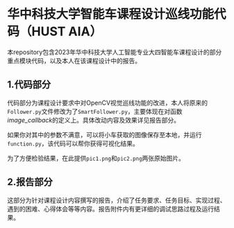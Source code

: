 # 华中科技大学智能车课程设计巡线功能代码（HUST AIA）
本repository包含2023年华中科技大学人工智能专业大四智能车课程设计的部分重点模块代码，以及本人在该课程设计中的报告。
## 1.代码部分
代码部分为课程设计要求中对OpenCV视觉巡线功能的改进，本人将原来的`Follower.py`文件修改为了`SmartFollower.py`，主要体现在对函数*image_callback*的定义上。具体改动内容及效果详见报告部分。

如果你对其中的参数不满意，可以将小车获取的图像保存至本地，并运行`function.py`，该代码可以帮你获得可视化结果。

为了方便检验结果，在此提供`pic1.png`和`pic2.png`两张原始图片。
## 2.报告部分
这部分为针对课程设计内容撰写的报告，介绍了任务要求、任务目标、实现过程、遇到的困难、心得体会等等内容。报告附件内有更详细的调试思路过程及运行结果。
